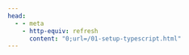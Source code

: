 ```yaml
---
head:
  - - meta
    - http-equiv: refresh
      content: "0;url=/01-setup-typescript.html"
---
```

